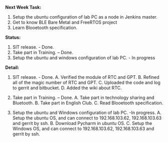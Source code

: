 **Next Week Task:**

1. Setup the ubuntu configuration of lab PC as a node in Jenkins master.
2. Get to know BLE Bare Metal and FreeRTOS project 
3. Learn Blooetooth specification.

**Status:**

1. SIT release. - Done.
2. Take part in Training. – Done.
3. Setup the ubuntu and windows configuration of lab PC. - In progress

**Detail:**

1.  SIT release. - Done.
	A. Verified the module of RTC and GPT.
	B. Refined all of the magic number of RTC and GPT.
	C. Uploaded the code and log to gerrit and bitbucket.
	D. Added the wiki about RTC.

2. Take part in Training. – Done.
	A. Take part in technology sharing  and Bluetooth.
	B. Take part in English Club.
	C. Read Blooetooth specification.

3. Setup the ubuntu and Windows configuration of lab PC. -In progress.
	A. Setup the ubuntu OS, and can connect to 192.168.103.62, 192.168.103.63 and gerrit by ssh.
	B. Download Pycharm in ubuntu OS.
	C.  Setup the Windows OS, and can connect to 192.168.103.62, 192.168.103.63 and gerrit by ssh.